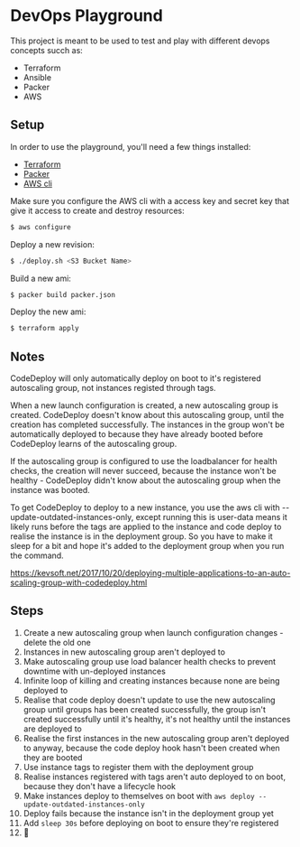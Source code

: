 # DevOps Playground

This project is meant to be used to test and play with different devops concepts succh as:

- Terraform
- Ansible
- Packer
- AWS

## Setup

In order to use the playground, you'll need a few things installed:

- [Terraform](https://terraform.io)
- [Packer](https://packer.io)
- [AWS cli](https://aws.amazon.com/cli/)

Make sure you configure the AWS cli with a access key and secret key that give
it access to create and destroy resources:

```sh
$ aws configure
```

Deploy a new revision:

```sh
$ ./deploy.sh <S3 Bucket Name>
```

Build a new ami:

```sh
$ packer build packer.json
```

Deploy the new ami:

```sh
$ terraform apply
```

## Notes

CodeDeploy will only automatically deploy on boot to it's registered autoscaling group, not instances
registed through tags.

When a new launch configuration is created, a new autoscaling group is created. CodeDeploy doesn't
know about this autoscaling group, until the creation has completed successfully. The instances in
the group won't be automatically deployed to because they have already booted before CodeDeploy
learns of the autoscaling group.

If the autoscaling group is configured to use the loadbalancer for health checks, the creation will
never succeed, because the instance won't be healthy - CodeDeploy didn't know about the autoscaling
group when the instance was booted.

To get CodeDeploy to deploy to a new instance, you use the aws cli with
--update-outdated-instances-only, except running this is user-data means it likely runs before the
tags are applied to the instance and code deploy to realise the instance is in the deployment group.
So you have to make it sleep for a bit and hope it's added to the deployment group when you run the
command.

<https://kevsoft.net/2017/10/20/deploying-multiple-applications-to-an-auto-scaling-group-with-codedeploy.html>


## Steps

1. Create a new autoscaling group when launch configuration changes - delete the old one
2. Instances in new autoscaling group aren't deployed to
3. Make autoscaling group use load balancer health checks to prevent downtime with un-deployed
   instances
4. Infinite loop of killing and creating instances because none are being deployed to
5. Realise that code deploy doesn't update to use the new autoscaling group until groups has been
   created successfully, the group isn't created successfully until it's healthy, it's not healthy
   until the instances are deployed to
6. Realise the first instances in the new autoscaling group aren't deployed to anyway, because the
   code deploy hook hasn't been created when they are booted
7. Use instance tags to register them with the deployment group
8. Realise instances registered with tags aren't auto deployed to on boot, because they don't have a
   lifecycle hook
9. Make instances deploy to themselves on boot with `aws deploy --update-outdated-instances-only`
10. Deploy fails because the instance isn't in the deployment group yet
11. Add `sleep 30s` before deploying on boot to ensure they're registered
12. :tada:
